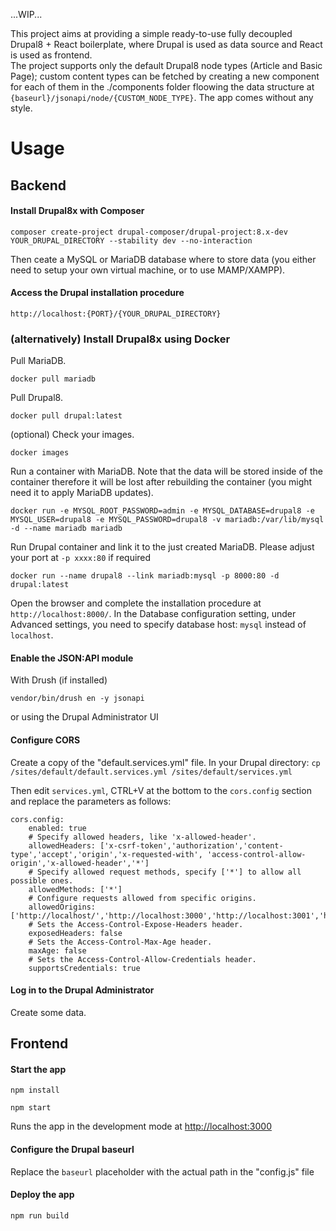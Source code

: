 ...WIP...

This project aims at providing a simple ready-to-use fully decoupled Drupal8 + React boilerplate, where Drupal is used as data source and React is used as frontend. <br />The project supports only the default Drupal8 node types (Article and Basic Page); custom content types can be fetched by creating a new component for each of them in the ./components folder floowing the data structure at ```{baseurl}/jsonapi/node/{CUSTOM_NODE_TYPE}```. The app comes without any style.

# Usage

## Backend

#### Install Drupal8x with Composer

```composer create-project drupal-composer/drupal-project:8.x-dev YOUR_DRUPAL_DIRECTORY --stability dev --no-interaction```

Then ceate a MySQL or MariaDB database where to store data (you either need to setup your own virtual machine, or to use MAMP/XAMPP).

#### Access the Drupal installation procedure 

```http://localhost:{PORT}/{YOUR_DRUPAL_DIRECTORY}```

### (alternatively) Install Drupal8x using Docker

Pull MariaDB.

```docker pull mariadb```

Pull Drupal8.

```docker pull drupal:latest```

(optional) Check your images.

```docker images```

Run a container with MariaDB. Note that the data will be stored inside of the container therefore it will be lost after rebuilding the container (you might need it to apply MariaDB updates).

```docker run -e MYSQL_ROOT_PASSWORD=admin -e MYSQL_DATABASE=drupal8 -e MYSQL_USER=drupal8 -e MYSQL_PASSWORD=drupal8 -v mariadb:/var/lib/mysql -d --name mariadb mariadb```

Run Drupal container and link it to the just created MariaDB. Please adjust your port at ```-p xxxx:80``` if required

```docker run --name drupal8 --link mariadb:mysql -p 8000:80 -d drupal:latest```

Open the browser and complete the installation procedure at ```http://localhost:8000/```. In the Database configuration setting, under Advanced settings, you need to specify database host: ```mysql``` instead of ```localhost```.

#### Enable the JSON:API module

With Drush (if installed)

```vendor/bin/drush en -y jsonapi```

or using the Drupal Administrator UI 

#### Configure CORS

Create a copy of the "default.services.yml" file. In your Drupal directory: ```cp /sites/default/default.services.yml /sites/default/services.yml```

Then edit ```services.yml```, CTRL+V at the bottom to the ```cors.config``` section and replace the parameters as follows:

```
cors.config:
    enabled: true
    # Specify allowed headers, like 'x-allowed-header'.
    allowedHeaders: ['x-csrf-token','authorization','content-type','accept','origin','x-requested-with', 'access-control-allow-origin','x-allowed-header','*']
    # Specify allowed request methods, specify ['*'] to allow all possible ones.
    allowedMethods: ['*']
    # Configure requests allowed from specific origins.
    allowedOrigins: ['http://localhost/','http://localhost:3000','http://localhost:3001','http://localhost:3002','*']
    # Sets the Access-Control-Expose-Headers header.
    exposedHeaders: false
    # Sets the Access-Control-Max-Age header.
    maxAge: false
    # Sets the Access-Control-Allow-Credentials header.
    supportsCredentials: true
```

#### Log in to the Drupal Administrator

Create some data.

## Frontend

#### Start the app

```npm install```

```npm start```

Runs the app in the development mode at [http://localhost:3000](http://localhost:3000)

#### Configure the Drupal baseurl

Replace the ```baseurl``` placeholder with the actual path in the "config.js" file

#### Deploy the app

```npm run build```
